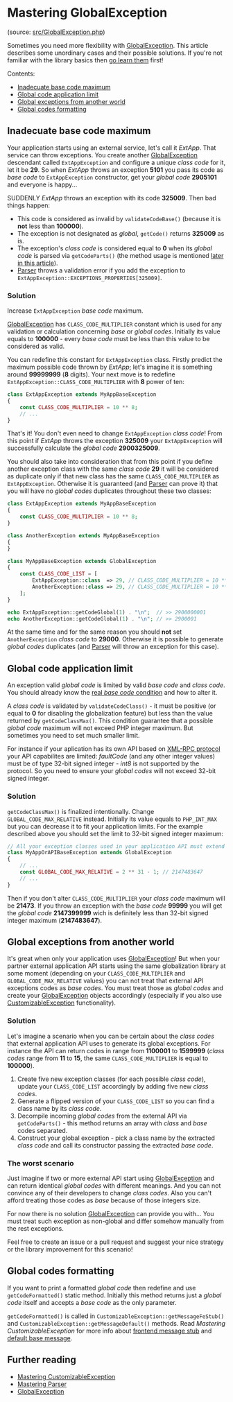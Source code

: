 # Mastering GlobalException

(source: [src/GlobalException.php](../../../../src/GlobalException.php))

Sometimes you need more flexibility with [GlobalException](../dummies/global-exception.md). This article describes some
unordinary cases and their possible solutions. If you're not familiar with the library basics then
[go learn them](../dummies/about.md) first!

Contents:
- [Inadecuate base code maximum](#inadecuate-base-code-maximum)
- [Global code application limit](#global-code-application-limit)
- [Global exceptions from another world](#global-exceptions-from-another-world)
- [Global codes formatting](#global-codes-formatting)

## Inadecuate base code maximum

Your application starts using an external service, let's call it _ExtApp_. That service can throw exceptions. You
create another [GlobalException](../dummies/global-exception.md) descendant called `ExtAppException` and configure a
unique _class code_ for it, let it be **29**. So when _ExtApp_ throws an exception **5101** you pass its code as
_base code_ to `ExtAppException` constructor, get your _global code_ **2905101** and everyone is happy...

SUDDENLY _ExtApp_ throws an exception with its code **325009**. Then bad things happen:
- This code is considered as invalid by `validateCodeBase()` (because it is **not** less than **100000**).
- The exception is not designated as _global_, `getCode()` returns **325009** as is.
- The exception's _class code_ is considered equal to **0** when its _global code_ is parsed via `getCodeParts()`
(the method usage is mentioned [later in this article](#global-exceptions-from-another-world)).
- [Parser](../dummies/parser.md#validating-exceptions) throws a validation error if you add the exception to
`ExtAppException::EXCEPTIONS_PROPERTIES[325009]`.

### Solution

Increase `ExtAppException` _base code_ maximum.

[GlobalException](../dummies/global-exception.md#codes-validation) has `CLASS_CODE_MULTIPLIER` constant which is used
for any validation or calculation concerning _base_ or _global codes_. Initially its value equals to **100000** - every
_base code_ must be less than this value to be considered as valid.

You can redefine this constant for `ExtAppException` class. Firstly predict the maximum possible code thrown by
_ExtApp_; let's imagine it is something around **99999999** (**8** digits). Your next move is to redefine
`ExtAppException::CLASS_CODE_MULTIPLIER` with **8** power of ten:

```php
class ExtAppException extends MyAppBaseException
{
    const CLASS_CODE_MULTIPLIER = 10 ** 8;
    // ...
}
```

That's it! You don't even need to change `ExtAppException` _class code_! From this point if _ExtApp_ throws the
exception **325009** your `ExtAppException` will successfully calculate the _global code_ **2900325009**.

You should also take into consideration that from this point if you define another exception class with the same _class
code_ **29** it will be considered as duplicate only if that new class has the same `CLASS_CODE_MULTIPLIER` as
`ExtAppException`. Otherwise it is guaranteed (and [Parser](../dummies/parser.md#validating-classes) can prove it)
that you will have no _global codes_ duplicates throughout these two classes:

```php
class ExtAppException extends MyAppBaseException
{
    const CLASS_CODE_MULTIPLIER = 10 ** 8;
}

class AnotherException extends MyAppBaseException
{
}

class MyAppBaseException extends GlobalException
{
    const CLASS_CODE_LIST = [
        ExtAppException::class  => 29, // CLASS_CODE_MULTIPLIER = 10 ** 8;
        AnotherException::class => 29, // CLASS_CODE_MULTIPLIER = 10 ** 5;
    ];
}

echo ExtAppException::getCodeGlobal(1) . "\n";  // >> 2900000001
echo AnotherException::getCodeGlobal(1) . "\n"; // >> 2900001
```

At the same time and for the same reason you should **not** set `AnotherException` _class code_ to **29000**.
Otherwise it is possible to generate _global codes_ duplicates (and [Parser](../dummies/parser.md) will throw an
exception for this case).

## Global code application limit

An exception valid _global code_ is limited by valid _base code_ and _class code_. You should already know the
[real _base code_ condition](#inadecuate-base-code-maximum) and how to alter it.

A _class code_ is validated by `validateCodeClass()` - it must be positive (or equal to **0** for disabling the
globalization feature) but less than the value returned by `getCodeClassMax()`. This condition guarantee that a
possible _global code_ maximum will not exceed PHP integer maximum. But sometimes you need to set much smaller limit.

For instance if your aplication has its own API based on [XML-RPC protocol](http://xmlrpc.scripting.com/spec.html)
your API capabilites are limited: _faultCode_ (and any other integer values) must be of type 32-bit signed integer -
_int8_ is not supported by the protocol. So you need to ensure your _global codes_ will not exceed 32-bit signed
integer.

### Solution

`getCodeClassMax()` is finalized intentionally. Change `GLOBAL_CODE_MAX_RELATIVE` instead. Initially its value equals
to `PHP_INT_MAX` but you can decrease it to fit your application limits. For the example described above you should
set the limit to 32-bit signed integer maximum:

```php
// All your exception classes used in your application API must extend this class:
class MyAppOrAPIBaseException extends GlobalException
{
    // ...
    const GLOBAL_CODE_MAX_RELATIVE = 2 ** 31 - 1; // 2147483647
    // ...
}
```

Then if you don't alter `CLASS_CODE_MULTIPLIER` your _class code_ maximum will be **21473**. If you throw an
exception with the _base code_ **99999** you will get the _global code_ **2147399999** wich is definitely less than
32-bit signed integer maximum (**2147483647**).

## Global exceptions from another world

It's great when only your application uses [GlobalException](../dummies/global-exception.md)! But when your partner
external application API starts using the same globalization library at some moment (depending on your
`CLASS_CODE_MULTIPLIER` and `GLOBAL_CODE_MAX_RELATIVE` values) you can not treat that external API exceptions codes
as _base codes_. You must treat those as _global codes_ and create your
[GlobalException](../dummies/global-exception.md) objects accordingly (especially if you also use
[CustomizableException](../dummies/customizable-exception.md) functionality).

### Solution

Let's imagine a scenario when you can be certain about the _class codes_ that external application API uses to generate
its global exceptions. For instance the API can return codes in range from **1100001** to **1599999** (_class codes_
range from **11** to **15**, the same `CLASS_CODE_MULTIPLIER` is equal to **100000**).

1. Create five new exception classes (for each possible _class code_), update your `CLASS_CODE_LIST` accordingly by
adding five new _class codes_.
1. Generate a flipped version of your `CLASS_CODE_LIST` so you can find a class name by its _class code_.
1. Decompile incoming _global codes_ from the external API via `getCodeParts()` - this method returns an array with
_class_ and _base_ codes separated.
1. Construct your global exception - pick a class name by the extracted _class code_ and call its constructor passing
the extracted _base code_.

### The worst scenario

Just imagine if two or more external API start using [GlobalException](../dummies/global-exception.md) and can
return identical _global codes_ with different meanings. And you can not convince any of their developers to change
_class codes_. Also you can't afford treating those codes as _base_ because of those integers size.

For now there is no solution [GlobalException](../dummies/global-exception.md) can provide you with...  You must treat
such exception as non-global and differ somehow manually from the rest exceptions.

Feel free to create an issue or a pull request and suggest your nice strategy or the library improvement for this
scenario!

## Global codes formatting

If you want to print a formatted _global code_ then redefine and use `getCodeFormatted()` static method. Initially
this method returns just a _global code_ itself and accepts a _base code_ as the only parameter.

`getCodeFormatted()` is called in `CustomizableException::getMessageFeStub()` and
`CustomizableException::getMessageDefault()` methods. Read _Mastering CustomizableException_ for more info about
[frontend message stub](customizable-exception.md#frontend-message-stub) and
[default base message](customizable-exception.md#default-base-message).

## Further reading

- [Mastering CustomizableException](customizable-exception.md)
- [Mastering Parser](parser.md)
- [GlobalException](../dummies/global-exception.md)
